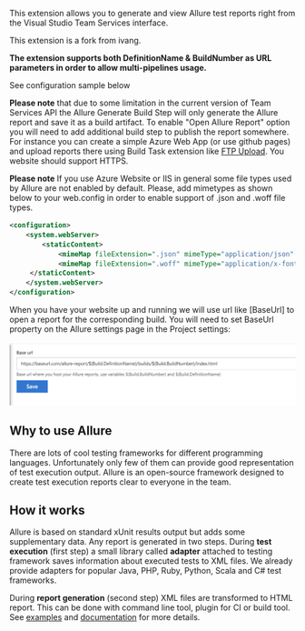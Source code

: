 This extension allows you to generate and view Allure test reports right from the Visual Studio Team Services interface.

This extension is a fork from ivang.

**The extension supports both DefinitionName & BuildNumber as URL parameters in order to allow multi-pipelines usage.**

See configuration sample below


**Please note** that due to some limitation in the current version of Team Services API the Allure Generate Build Step will only generate the Allure report and save it as a build artifact. To enable "Open Allure Report" option you will need to add additional build step to publish the report somewhere. For instance you can create a simple Azure Web App (or use github pages) and upload reports there using Build Task extension like [FTP Upload](https://marketplace.visualstudio.com/items?itemName=januskamphansen.ftpupload-task). You website should support HTTPS.

**Please note** If you use Azure Website or IIS in general some file types used by Allure are not enabled by default. Please, add mimetypes as shown below to your web.config in order to enable support of .json and .woff file types.

```xml
<configuration>
    <system.webServer>
        <staticContent>
            <mimeMap fileExtension=".json" mimeType="application/json" />
            <mimeMap fileExtension=".woff" mimeType="application/x-font-woff" />
     </staticContent>
    </system.webServer>
</configuration> 
```

When you have your website up and running we will use url like [BaseUrl] to open a report for the corresponding build. You will need to set BaseUrl property on the Allure settings page in the Project settings:

![Allure Reports Settings](images/allure-reports-baseurl.png)

## Why to use Allure

There are lots of cool testing frameworks for different programming languages. Unfortunately only few of them can provide good representation of test execution output. Allure is an open-source framework designed to create test execution reports clear to everyone in the team.

## How it works

Allure is based on standard xUnit results output but adds some supplementary data. Any report is generated in two steps. During **test execution** (first step) a small library called **adapter** attached to testing framework saves information about executed tests to XML files. We already provide adapters for popular Java, PHP, Ruby, Python, Scala and C# test frameworks.

During **report generation** (second step) XML files are transformed to HTML report. This can be done with command line tool, plugin for CI or build tool. See [examples](https://github.com/allure-examples) and [documentation](https://github.com/allure-framework/allure-core/wiki) for more details.
